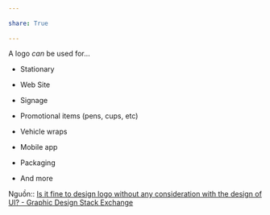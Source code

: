 ---  
share: True  
---  
A logo _can_ be used for...  
  
-   Stationary  
-   Web Site  
-   Signage  
-   Promotional items (pens, cups, etc)  
-   Vehicle wraps  
-   Mobile app  
-   Packaging  
-   And more  
Nguồn:: [Is it fine to design logo without any consideration with the design of UI? - Graphic Design Stack Exchange](https://graphicdesign.stackexchange.com/a/161027/26474)  
